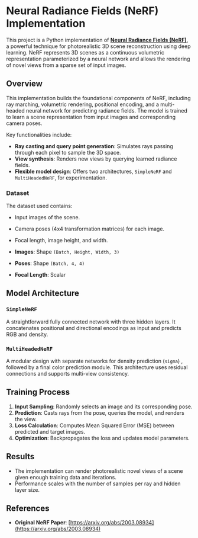 # Neural Radiance Fields (NeRF) Implementation

This project is a Python implementation of [**Neural Radiance Fields (NeRF)**](https://arxiv.org/abs/2003.08934), a powerful technique for photorealistic 3D scene reconstruction using deep learning. NeRF represents 3D scenes as a continuous volumetric representation parameterized by a neural network and allows the rendering of novel views from a sparse set of input images.


## Overview
This implementation builds the foundational components of NeRF, including ray marching, volumetric rendering, positional encoding, and a multi-headed neural network for predicting radiance fields. The model is trained to learn a scene representation from input images and corresponding camera poses.

Key functionalities include:
- **Ray casting and query point generation**: Simulates rays passing through each pixel to sample the 3D space.
- **View synthesis**: Renders new views by querying learned radiance fields.
- **Flexible model design**: Offers two architectures, `SimpleNeRF` and `MultiHeadedNeRF`, for experimentation.

### Dataset

The dataset used contains:
- Input images of the scene.
- Camera poses (4x4 transformation matrices) for each image.
- Focal length, image height, and width.

- **Images**: Shape `(Batch, Height, Width, 3)`
- **Poses**: Shape `(Batch, 4, 4)`
- **Focal Length**: Scalar

## Model Architecture

### `SimpleNeRF`
A straightforward fully connected network with three hidden layers. It concatenates positional and directional encodings as input and predicts RGB and density.

### `MultiHeadedNeRF`
A modular design with separate networks for density prediction (`sigma`) , followed by a final color prediction module. This architecture uses residual connections and supports multi-view consistency.

## Training Process
1. **Input Sampling**: Randomly selects an image and its corresponding pose.
2. **Prediction**: Casts rays from the pose, queries the model, and renders the view.
3. **Loss Calculation**: Computes Mean Squared Error (MSE) between predicted and target images.
4. **Optimization**: Backpropagates the loss and updates model parameters.


## Results
- The implementation can render photorealistic novel views of a scene given enough training data and iterations.
- Performance scales with the number of samples per ray and hidden layer size.


## References
- **Original NeRF Paper**: [https://arxiv.org/abs/2003.08934](https://arxiv.org/abs/2003.08934)

